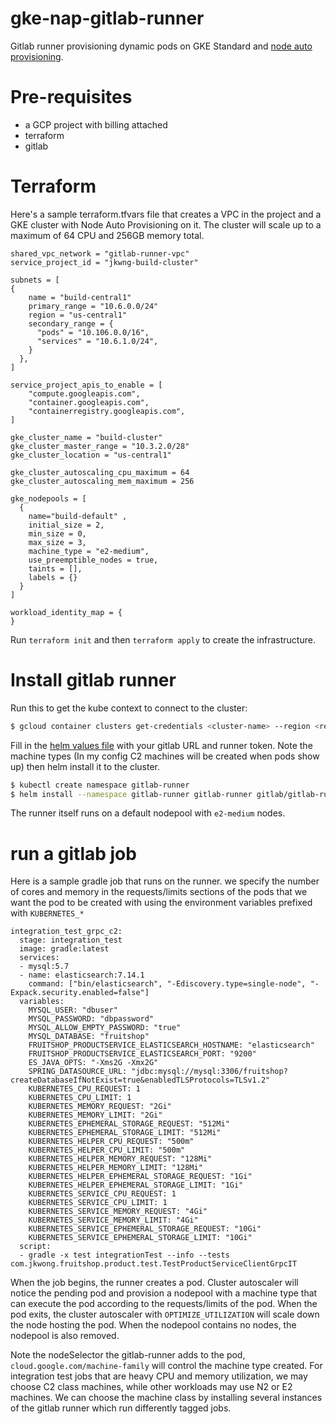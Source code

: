 # gke-nap-gitlab-runner

Gitlab runner provisioning dynamic pods on GKE Standard and [node auto provisioning](https://cloud.google.com/kubernetes-engine/docs/how-to/node-auto-provisioning).

# Pre-requisites

- a GCP project with billing attached
- terraform
- gitlab

# Terraform

Here's a sample terraform.tfvars file that creates a VPC in the project and a GKE cluster with Node Auto Provisioning on it.  The cluster will scale up to a maximum of 64 CPU and 256GB memory total.

```
shared_vpc_network = "gitlab-runner-vpc"
service_project_id = "jkwng-build-cluster"

subnets = [
{
    name = "build-central1"
    primary_range = "10.6.0.0/24"
    region = "us-central1"
    secondary_range = {
      "pods" = "10.106.0.0/16",
      "services" = "10.6.1.0/24",
    }
  },
]

service_project_apis_to_enable = [
    "compute.googleapis.com",
    "container.googleapis.com",
    "containerregistry.googleapis.com",
]

gke_cluster_name = "build-cluster"
gke_cluster_master_range = "10.3.2.0/28"
gke_cluster_location = "us-central1"

gke_cluster_autoscaling_cpu_maximum = 64
gke_cluster_autoscaling_mem_maximum = 256

gke_nodepools = [
  {
    name="build-default" ,
    initial_size = 2,
    min_size = 0,
    max_size = 3,
    machine_type = "e2-medium",
    use_preemptible_nodes = true,
    taints = [],
    labels = {}
  }
]

workload_identity_map = {
}
```

Run `terraform init` and then `terraform apply` to create the infrastructure.


# Install gitlab runner

Run this to get the kube context to connect to the cluster:

```bash
$ gcloud container clusters get-credentials <cluster-name> --region <region> --project <project> 
```

Fill in the [helm values file](./gitlab-runner-helm-values-c2.yaml) with your gitlab URL and runner token.  Note the machine types (In my config C2 machines will be created when pods show up) then helm install it to the cluster.

```bash
$ kubectl create namespace gitlab-runner
$ helm install --namespace gitlab-runner gitlab-runner gitlab/gitlab-runner --values ./gitlab-runner-helm-values-c2.yaml 
```

The runner itself runs on a default nodepool with `e2-medium` nodes.

# run a gitlab job

Here is a sample gradle job that runs on the runner. we specify the number of cores and memory in the requests/limits sections of the pods that we want the pod to be created with using the environment variables prefixed with `KUBERNETES_*`

```
integration_test_grpc_c2:
  stage: integration_test
  image: gradle:latest
  services:
  - mysql:5.7
  - name: elasticsearch:7.14.1
    command: ["bin/elasticsearch", "-Ediscovery.type=single-node", "-Expack.security.enabled=false"]
  variables:
    MYSQL_USER: "dbuser"
    MYSQL_PASSWORD: "dbpassword"
    MYSQL_ALLOW_EMPTY_PASSWORD: "true"
    MYSQL_DATABASE: "fruitshop"
    FRUITSHOP_PRODUCTSERVICE_ELASTICSEARCH_HOSTNAME: "elasticsearch"
    FRUITSHOP_PRODUCTSERVICE_ELASTICSEARCH_PORT: "9200"
    ES_JAVA_OPTS: "-Xms2G -Xmx2G"
    SPRING_DATASOURCE_URL: "jdbc:mysql://mysql:3306/fruitshop?createDatabaseIfNotExist=true&enabledTLSProtocols=TLSv1.2"
    KUBERNETES_CPU_REQUEST: 1 
    KUBERNETES_CPU_LIMIT: 1
    KUBERNETES_MEMORY_REQUEST: "2Gi"
    KUBERNETES_MEMORY_LIMIT: "2Gi"
    KUBERNETES_EPHEMERAL_STORAGE_REQUEST: "512Mi"
    KUBERNETES_EPHEMERAL_STORAGE_LIMIT: "512Mi"
    KUBERNETES_HELPER_CPU_REQUEST: "500m"
    KUBERNETES_HELPER_CPU_LIMIT: "500m" 
    KUBERNETES_HELPER_MEMORY_REQUEST: "128Mi"
    KUBERNETES_HELPER_MEMORY_LIMIT: "128Mi"
    KUBERNETES_HELPER_EPHEMERAL_STORAGE_REQUEST: "1Gi"
    KUBERNETES_HELPER_EPHEMERAL_STORAGE_LIMIT: "1Gi"
    KUBERNETES_SERVICE_CPU_REQUEST: 1
    KUBERNETES_SERVICE_CPU_LIMIT: 1
    KUBERNETES_SERVICE_MEMORY_REQUEST: "4Gi"
    KUBERNETES_SERVICE_MEMORY_LIMIT: "4Gi"
    KUBERNETES_SERVICE_EPHEMERAL_STORAGE_REQUEST: "10Gi"
    KUBERNETES_SERVICE_EPHEMERAL_STORAGE_LIMIT: "10Gi"
  script:
  - gradle -x test integrationTest --info --tests com.jkwong.fruitshop.product.test.TestProductServiceClientGrpcIT
```

When the job begins, the runner creates a pod.  Cluster autoscaler will notice the pending pod and provision a nodepool with a machine type that can execute the pod according to the requests/limits of the pod.  When the pod exits, the cluster autoscaler with `OPTIMIZE_UTILIZATION` will scale down the node hosting the pod.  When the nodepool contains no nodes, the nodepool is also removed.

Note the nodeSelector the gitlab-runner adds to the pod, `cloud.google.com/machine-family` will control the machine type created.  For integration test jobs that are heavy CPU and memory utilization, we may choose C2 class machines, while other workloads may use N2 or E2 machines.  We can choose the machine class by installing several instances of the gitlab runner which run differently tagged jobs.